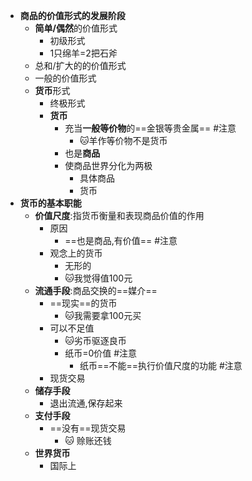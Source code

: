 - **商品的价值形式的发展阶段**
	- **简单/偶然**的价值形式
		- 初级形式
		- 1只绵羊=2把石斧
	- 总和/扩大的的价值形式
	- 一般的价值形式
	- **货币**形式
		- 终极形式
		- **货币**
			- 充当**一般等价物**的==金银等贵金属== #注意 
				- 🐱羊作等价物不是货币
			- 也是**商品**
			- 使商品世界分化为两极
				- 具体商品
				- 货币
- **货币的基本职能**
	- **价值尺度**:指货币衡量和表现商品价值的作用
		- 原因
			- ==也是商品,有价值== #注意
		- 观念上的货币
			- 无形的
			- 🐱我觉得值100元
	- **流通手段**:商品交换的==媒介==
		- ==现实==的货币
			-  🐱我需要拿100元买
		- 可以不足值
			- 🐱劣币驱逐良币
			- 纸币=0价值 #注意 
				- 纸币==不能==执行价值尺度的功能 #注意
		- 现货交易
	- **储存手段**
		- 退出流通,保存起来
	- **支付手段**
		- ==没有==现货交易
			- 🐱 赊账还钱
	- **世界货币**
		- 国际上